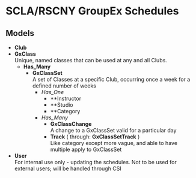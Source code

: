 # SCLA/RSCNY GroupEx Schedules

## Models
- **Club**
- **GxClass**  
    Unique, named classes that can be used at any and all Clubs.  
    - **Has_Many**
      - **GxClassSet**  
          A set of Classes at a specific Club, occurring once a week for a defined number of weeks  
          - *Has_One*
              - **Instructor
              - **Studio
              - **Category
          - *Has_Many*
              - **GxClassChange**  
                A change to a GxClassSet valid for a particular day
              - **Track** ( through: **GxClassSetTrack** )  
                Like category except more vague, and able to have multiple apply to GxClassSet
- **User**  
  For internal use only - updating the schedules. Not to be used for external users; will be handled through CSI


